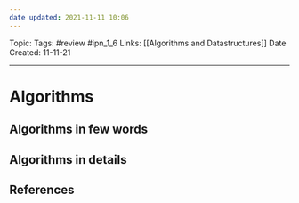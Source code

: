 ```yaml
---
date updated: 2021-11-11 10:06
---
```


Topic:
Tags: #review #ipn_1_6
Links: [[Algorithms and Datastructures]]
Date Created: 11-11-21

---

# Algorithms

## Algorithms in few words

## Algorithms in details

## References
